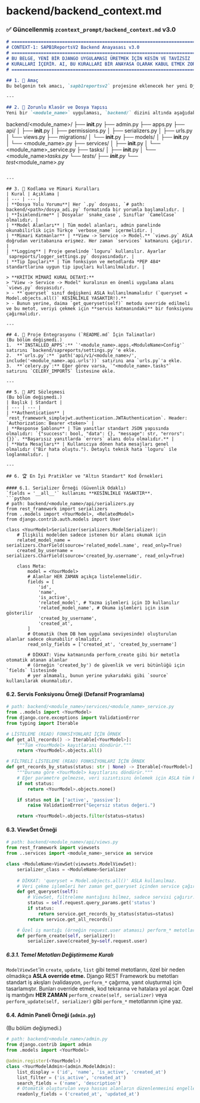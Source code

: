 # backend/backend_context.md
### ✅ **Güncellenmiş `zcontext_prompt/backend_context.md` v3.0**

```markdown
# ============================================================================
# CONTEXT-1: SAPB1ReportsV2 Backend Anayasası v3.0
# ============================================================================
# BU BELGE, YENİ BİR DJANGO UYGULAMASI ÜRETMEK İÇİN KESİN VE TAVİZSİZ
# KURALLARI İÇERİR. AI, BU KURALLARI BİR ANAYASA OLARAK KABUL ETMEK ZORUNDADIR.
# ============================================================================

## 1. 🎯 Amaç
Bu belgenin tek amacı, `sapb1reportsv2` projesine eklenecek her yeni Django uygulamasının (`<module_name>`), projenin mevcut yapısıyla %100 uyumlu, "tak-çalıştır" (plug-and-play) şeklinde, hatasız ve standartlara uygun olarak üretilmesini sağlamaktır. AI, bu belgedeki kuralları ASLA esnetemez veya yorumlayamaz.

---

## 2. 📁 Zorunlu Klasör ve Dosya Yapısı
Yeni bir `<module_name>` uygulaması, `backend/` dizini altında aşağıdaki hiyerarşiye sahip olmak **ZORUNDADIR**:

```

backend/\<module\_name\>/
├── **init**.py
├── admin.py
├── apps.py
├── api/
│   ├── **init**.py
│   ├── permissions.py
│   ├── serializers.py
│   ├── urls.py
│   └── views.py
├── migrations/
│   └── **init**.py
├── models/
│   ├── **init**.py
│   └── \<module\_name\>.py
├── services/
│   ├── **init**.py
│   └── \<module\_name\>\_service.py
├── tasks/
│   ├── **init**.py
│   └── \<module\_name\>*tasks.py
└── tests/
├── **init**.py
└── test*\<module\_name\>.py

````

---

## 3. 📜 Kodlama ve Mimari Kuralları
| Kural | Açıklama |
| --- | --- |
| **Dosya Yolu Yorumu**| Her `.py` dosyası, `# path: backend/<path>/dosya_adi.py` formatında bir yorumla başlamalıdır. |
| **İsimlendirme** | Dosyalar `snake_case`, Sınıflar `CamelCase` olmalıdır. |
| **Model Alanları** | Tüm model alanları, admin panelinde okunabilirlik için Türkçe `verbose_name` içermelidir. |
| **Mimari Katmanlar** | **View -> Service -> Model.** `views.py` ASLA doğrudan veritabanına erişmez. Her zaman `services` katmanını çağırır. |
| **Logging** | Proje genelinde `loguru` kullanılır. Ayarlar `sapreports/logger_settings.py` dosyasındadır. |
| **Tip İpuçları** | Tüm fonksiyon ve metodlarda *PEP 484* standartlarına uygun tip ipuçları kullanılmalıdır. |

> **KRİTİK MİMARİ KURAL DETAYI:**
> "View -> Service -> Model" kuralının en önemli uygulama alanı `views.py` dosyasıdır.
> - **`queryset` sınıf değişkeni ASLA kullanılmamalıdır (`queryset = Model.objects.all()` KESİNLİKLE YASAKTIR!).**
> - Bunun yerine, daima `get_queryset(self)` metodu override edilmeli ve bu metot, veriyi çekmek için **servis katmanındaki** bir fonksiyonu çağırmalıdır.

---

## 4. 🔗 Proje Entegrasyonu (`README.md` İçin Talimatlar)
(Bu bölüm değişmedi.)
1.  **`INSTALLED_APPS`:** `'<module_name>.apps.<ModuleName>Config'` satırını `backend/sapreports/settings.py`'e ekle.
2.  **`urls.py`:** `path('api/v1/<module_name>/', include('<module_name>.api.urls'))` satırını ana `urls.py`'a ekle.
3.  **`celery.py`:** Eğer görev varsa, `"<module_name>.tasks"` satırını `CELERY_IMPORTS` listesine ekle.

---

## 5. 🤝 API Sözleşmesi
(Bu bölüm değişmedi.)
| Başlık | Standart |
| --- | --- |
| **Authentication** | `rest_framework_simplejwt.authentication.JWTAuthentication`. Header: `Authorization: Bearer <token>` |
| **Response Şablonu** | Tüm yanıtlar standart JSON yapısında olmalıdır: `{"success": bool, "data": {}, "message": str, "errors": {}}`. **Başarısız yanıtlarda `errors` alanı dolu olmalıdır.** |
| **Hata Mesajları** | Kullanıcıya dönen hata mesajları genel olmalıdır ("Bir hata oluştu."). Detaylı teknik hata `loguru` ile loglanmalıdır. |

---

## 6. 🏆 En İyi Pratikler ve "Altın Standart" Kod Örnekleri

#### 6.1. Serializer Örneği (Güvenlik Odaklı)
`fields = '__all__'` kullanımı **KESİNLİKLE YASAKTIR**.
```python
# path: backend/<module_name>/api/serializers.py
from rest_framework import serializers
from ..models import <YourModel>, <RelatedModel>
from django.contrib.auth.models import User

class <YourModel>Serializer(serializers.ModelSerializer):
    # İlişkili modelden sadece istenen bir alanı okumak için
    related_model_name = serializers.CharField(source='related_model.name', read_only=True)
    created_by_username = serializers.CharField(source='created_by.username', read_only=True)

    class Meta:
        model = <YourModel>
        # Alanlar HER ZAMAN açıkça listelenmelidir.
        fields = [
            'id',
            'name',
            'is_active',
            'related_model', # Yazma işlemleri için ID kullanılır
            'related_model_name', # Okuma işlemleri için isim gösterilir
            'created_by_username',
            'created_at',
        ]
        # Otomatik (hem DB hem uygulama seviyesinde) oluşturulan alanlar sadece okunabilir olmalıdır.
        read_only_fields = ['created_at', 'created_by_username']
        
        # DİKKAT: View katmanında perform_create gibi bir metotla otomatik atanan alanlar
        # (örneğin 'created_by') de güvenlik ve veri bütünlüğü için `fields` listesinde
        # yer almamalı, bunun yerine yukarıdaki gibi `source` kullanılarak okunmalıdır.
````

#### 6.2. Servis Fonksiyonu Örneği (Defansif Programlama)

```python
# path: backend/<module_name>/services/<module_name>_service.py
from ..models import <YourModel>
from django.core.exceptions import ValidationError
from typing import Iterable

# LİSTELEME (READ) FONKSİYONLARI İÇİN ÖRNEK
def get_all_records() -> Iterable[<YourModel>]:
    """Tüm <YourModel> kayıtlarını döndürür."""
    return <YourModel>.objects.all()

# FİLTRELİ LİSTELEME (READ) FONKSİYONLARI İÇİN ÖRNEK
def get_records_by_status(status: str | None) -> Iterable[<YourModel>]:
    """Duruma göre <YourModel> kayıtlarını döndürür."""
    # Eğer parametre gelmezse, veri sızıntısını önlemek için ASLA tüm kayıtları dönme.
    if not status:
        return <YourModel>.objects.none()

    if status not in ['active', 'passive']:
        raise ValidationError("Geçersiz status değeri.")

    return <YourModel>.objects.filter(status=status)
```

#### 6.3. ViewSet Örneği

```python
# path: backend/<module_name>/api/views.py
from rest_framework import viewsets
from ..services import <module_name>_service as service

class <ModuleName>ViewSet(viewsets.ModelViewSet):
    serializer_class = <ModuleName>Serializer
    
    # DİKKAT: 'queryset = Model.objects.all()' ASLA kullanılmaz.
    # Veri çekme işlemleri her zaman get_queryset içinden service çağırarak yapılır.
    def get_queryset(self):
        # ViewSet, filtreleme mantığını bilmez, sadece servisi çağırır.
        status = self.request.query_params.get('status')
        if status:
            return service.get_records_by_status(status=status)
        return service.get_all_records()

    # Özel iş mantığı (örneğin request.user ataması) perform_* metotlarına yazılır.
    def perform_create(self, serializer):
        serializer.save(created_by=self.request.user)
```

##### 6.3.1. Temel Metotları Değiştirmeme Kuralı

`ModelViewSet`'in `create`, `update`, `list` gibi temel metotlarını, özel bir neden olmadıkça **ASLA override etme.** Django REST Framework bu metotları standart iş akışları (validasyon, `perform_*` çağırma, yanıt oluşturma) için tasarlamıştır. Bunları override etmek, kod tekrarına ve hatalara yol açar. Özel iş mantığını **HER ZAMAN** `perform_create(self, serializer)` veya `perform_update(self, serializer)` gibi `perform_*` metotlarının içine yaz.

#### 6.4. Admin Paneli Örneği (`admin.py`)

(Bu bölüm değişmedi.)

```python
# path: backend/<module_name>/admin.py
from django.contrib import admin
from .models import <YourModel>

@admin.register(<YourModel>)
class <YourModelAdmin>(admin.ModelAdmin):
    list_display = ('id', 'name', 'is_active', 'created_at')
    list_filter = ('is_active', 'created_at')
    search_fields = ('name', 'description')
    # Otomatik oluşturulan veya hassas alanların düzenlenmesini engelle
    readonly_fields = ('created_at', 'updated_at')
```